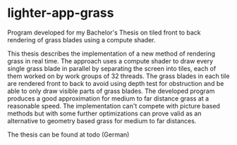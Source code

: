 # lighter-app-grass
Program developed for my Bachelor's Thesis on tiled front to back rendering of grass blades using a compute shader.

This thesis describes the implementation of a new method of rendering grass in real time. The approach uses a compute shader to draw every single grass blade in parallel by separating the screen into tiles, each of them worked on by work groups of 32 threads. The grass blades in each tile are rendered front to back to avoid using depth test for obstruction and be able to only draw visible parts of grass blades. 
The developed program produces a good approximation for medium to far distance grass at a reasonable speed. The implementation can't compete with picture based methods but with some further optimizations can prove valid as an alternative to geometry based grass for medium to far distances.

The thesis can be found at todo (German)
